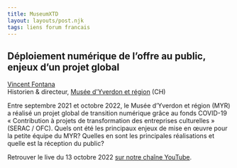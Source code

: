 ```yaml
---
title: MuseumXTD  
layout: layouts/post.njk
tags: liens forum francais
---
```

## Déploiement numérique de l’offre au public, enjeux d’un projet global

[Vincent Fontana](https://www.linkedin.com/in/vincent-fontana/)  
Historien & directeur, [Musée d'Yverdon et région](https://musee-yverdon-region.ch) (CH)  

Entre septembre 2021 et octobre 2022, le Musée d’Yverdon et région (MYR) a réalisé un projet global de transition numérique grâce au fonds COVID-19 « Contribution à projets de transformation des entreprises culturelles » (SERAC / OFC). Quels ont été les principaux enjeux de mise en œuvre pour la petite équipe du MYR? Quelles en sont les principales réalisations et quelle est la réception du public?

  
Retrouver le live du 13 octobre 2022 [sur notre chaîne YouTube](https://www.youtube.com/channel/UCTZJM5WsXDkH8QgMdACUNyw).  